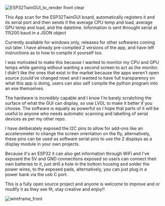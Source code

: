 ![ESP32TwinGUI_to_render front clear](https://github.com/techscapades/ESP32TwinGUI/assets/76870663/1a225e11-2566-4090-a64b-c9b52c310eb4)

This App scan for the ESP32TwinGUI board,
automatically registers it and its serial port
and then sends it the average CPU temp and load,
average GPU temp and load, and the datetime. Information
is sent throught serial at 115200 baud in a JSON object

Currently available for windows only, releases
for other softwares coming out later. I have already
pre-compiled 2 versions of the app, and have left
instructions as to how to compile it yourself too.

I was motivated to make this because I wanted to 
monitor my CPU and GPU temps while gaming without
wanting a second screen to act as the monitor. I 
didn't like the ones that exist in the market because 
the apps weren't open source (could've changed now) 
and I wanted to have full transparency on what this app
is doing, users can also self compile the python 
program into an exe themselves.

The hardware is incredibly capable and I know I'm barely 
scratching the surface of what the GUI can display,
so use LVGL to make it better if you choose. The software
is equally as powerful so I hope that parts of it will
be useful to anyone who needs automatic scanning and
labelling of serial devices as per my other repo.

I have deliberately exposed the I2C pins to allow
for add-ons like an accelerometer to change the 
screen orientation on the fly, alternatively, these pins 
can be used as software serial pins to use the 2 displays 
as a display module in your own projects.

Because it's an ESP32 it can also get information through
WiFi and I've exposed the 5V and GND connections exposed
so users can connect their own batteries to it, just drill a
hole in the bottom housing and solder the power wires, to the 
exposed pads, alternatively, you can just plug in a power bank 
via the usb C port.

This is a fully open source project and anyone is 
welcome to improve and or modify it as they see fit,
stay creative and enjoy!!

![wireframe_front](https://github.com/techscapades/ESP32TwinGUI/assets/76870663/fcc75725-d898-469d-9d13-fc4b4436a89a)

